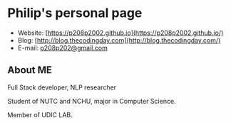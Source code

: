 # Philip's personal page
- Website: [https://p208p2002.github.io](https://p208p2002.github.io/)
- Blog: [http://blog.thecodingday.com](http://blog.thecodingday.com/)
- E-mail: p208p202@gmail.com
## About ME
Full Stack developer, NLP researcher

Student of NUTC and NCHU, major in Computer Science.

Member of UDIC LAB.